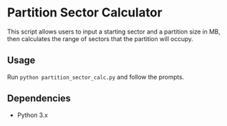 # Partition Sector Calculator

This script allows users to input a starting sector and a partition size in MB, then calculates the range of sectors that the partition will occupy.

## Usage
Run `python partition_sector_calc.py` and follow the prompts.

## Dependencies
- Python 3.x
